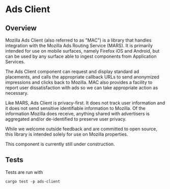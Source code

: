 # Ads Client

## Overview

Mozilla Ads Client (also referred to as "MAC") is a library that handles integration with the Mozilla Ads Routing Service (MARS). It is primarily intended for use on mobile surfaces, namely Firefox iOS and Android, but can be used by any surface able to ingest components from Application Services.

The Ads Client component can request and display standard ad placements, and calls the appropriate callback URLs to send anonymized impressions and clicks back to Mozilla. MAC also provides a facility to report user dissatisfaction with ads so we can take appropriate action as necessary.

Like MARS, Ads Client is privacy-first. It does not track user information and it does not send sensitive identifiable information to Mozilla. Of the information Mozilla does receive, anything shared with advertisers is aggregated and/or de-identified to preserve user privacy.

While we welcome outside feedback and are committed to open source, this library is intended solely for use on Mozilla properties.

This component is currently still under construction.

## Tests

Tests are run with

```shell
cargo test -p ads-client
```

